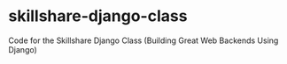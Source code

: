 skillshare-django-class
=======================

Code for the Skillshare Django Class (Building Great Web Backends Using Django)

